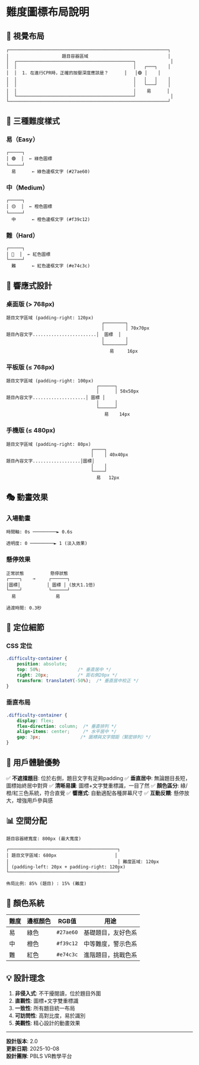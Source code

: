 # 難度圖標布局說明

## 📐 視覺布局

```
┌────────────────────────────────────────────────────────────┐
│                    題目容器區域                              │
│  ┌────────────────────────────────────────────┐             │
│  │                                            │   ┌───┐    │
│  │  1. 在進行CPR時，正確的按壓深度應該是？      │   │🟢 │    │
│  │                                            │   │   │    │
│  │                                            │   └───┘    │
│  │                                            │    易      │
│  └────────────────────────────────────────────┘             │
└────────────────────────────────────────────────────────────┘
```

## 🎨 三種難度樣式

### 易（Easy）
```
┌─────┐
│ 🟢  │  ← 綠色圖標
└─────┘
  易      ← 綠色邊框文字 (#27ae60)
```

### 中（Medium）
```
┌─────┐
│ 🟡  │  ← 橙色圖標
└─────┘
  中      ← 橙色邊框文字 (#f39c12)
```

### 難（Hard）
```
┌─────┐
│ 🔴  │  ← 紅色圖標
└─────┘
  難      ← 紅色邊框文字 (#e74c3c)
```

## 📱 響應式設計

### 桌面版 (> 768px)
```
題目文字區域 (padding-right: 120px)
                                    ┌────────┐
                                    │        │ 70x70px
題目內容文字........................│  圖標  │
                                    │        │
                                    └────────┘
                                       易     16px
```

### 平板版 (≤ 768px)
```
題目文字區域 (padding-right: 100px)
                                  ┌──────┐
                                  │      │ 50x50px
題目內容文字....................│ 圖標 │
                                  │      │
                                  └──────┘
                                     易    14px
```

### 手機版 (≤ 480px)
```
題目文字區域 (padding-right: 80px)
                                ┌────┐
                                │    │ 40x40px
題目內容文字..................│圖標│
                                │    │
                                └────┘
                                  易   12px
```

## 🎭 動畫效果

### 入場動畫
```
時間軸: 0s ─────────► 0.6s

透明度: 0 ─────────► 1 (淡入效果)
```

### 懸停效果
```
正常狀態          懸停狀態
┌────┐    →     ┌──────┐
│圖標│          │ 圖標 │ (放大1.1倍)
└────┘          └──────┘
  易               易
              
過渡時間: 0.3秒
```

## 🔧 定位細節

### CSS 定位
```css
.difficulty-container {
    position: absolute;
    top: 50%;              /* 垂直居中 */
    right: 20px;           /* 距右側20px */
    transform: translateY(-50%);  /* 垂直居中校正 */
}
```

### 垂直布局
```css
.difficulty-container {
    display: flex;
    flex-direction: column;  /* 垂直排列 */
    align-items: center;     /* 水平居中 */
    gap: 3px;               /* 圖標與文字間距（緊密排列）*/
}
```

## 🎯 用戶體驗優勢

✅ **不遮擋題目**: 位於右側，題目文字有足夠padding
✅ **垂直居中**: 無論題目長短，圖標始終居中對齊
✅ **清晰易讀**: 圖標+文字雙重標識，一目了然
✅ **顏色區分**: 綠/橙/紅三色系統，符合直覺
✅ **響應式**: 自動適配各種屏幕尺寸
✅ **互動反饋**: 懸停放大，增強用戶參與感

## 📊 空間分配

```
題目容器總寬度: 800px (最大寬度)

┌─────────────────────────────────────────┐
│ 題目文字區域: 680px                      │
│                                         │ 難度區域: 120px
│ (padding-left: 20px + padding-right: 120px)
└─────────────────────────────────────────┘

佈局比例: 85% (題目) : 15% (難度)
```

## 🎨 顏色系統

| 難度 | 邊框顏色 | RGB值 | 用途 |
|------|---------|-------|------|
| 易 | 綠色 | `#27ae60` | 基礎題目，友好色系 |
| 中 | 橙色 | `#f39c12` | 中等難度，警示色系 |
| 難 | 紅色 | `#e74c3c` | 進階題目，挑戰色系 |

## 💡 設計理念

1. **非侵入式**: 不干擾閱讀，位於題目外圍
2. **直觀性**: 圖標+文字雙重標識
3. **一致性**: 所有題目統一布局
4. **可訪問性**: 高對比度，易於識別
5. **美觀性**: 精心設計的動畫效果

---

**設計版本**: 2.0  
**更新日期**: 2025-10-08  
**設計團隊**: PBLS VR教學平台


